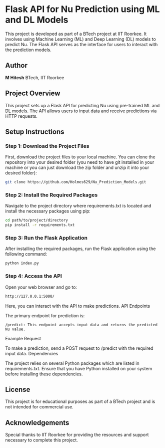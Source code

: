 # Flask API for Nu Prediction using ML and DL Models

This project is developed as part of a BTech project at IIT Roorkee. It involves using Machine Learning (ML) and Deep Learning (DL) models to predict Nu. The Flask API serves as the interface for users to interact with the prediction models.

## Author
**M Hitesh**
BTech, IIT Roorkee

## Project Overview
This project sets up a Flask API for predicting Nu using pre-trained ML and DL models. The API allows users to input data and receive predictions via HTTP requests.

## Setup Instructions

### Step 1: Download the Project Files
First, download the project files to your local machine. You can clone the repository into your desired folder (you need to have git installed in your machine or you can just download the zip folder and unzip it into your desired folder):
```bash
git clone https://github.com/Holmes629/Nu_Prediction_Models.git
```

### Step 2: Install the Required Packages
Navigate to the project directory where requirements.txt is located and install the necessary packages using pip:
```bash
cd path/to/project/directory
pip install -r requirements.txt
```

### Step 3: Run the Flask Application
After installing the required packages, run the Flask application using the following command:
```bash
python index.py
```

### Step 4: Access the API
Open your web browser and go to:
```bash
http://127.0.0.1:5000/
```

Here, you can interact with the API to make predictions.
API Endpoints

The primary endpoint for prediction is:

    /predict: This endpoint accepts input data and returns the predicted Nu value.

Example Request

To make a prediction, send a POST request to /predict with the required input data.
Dependencies

The project relies on several Python packages which are listed in requirements.txt. Ensure that you have Python installed on your system before installing these dependencies.

## License
This project is for educational purposes as part of a BTech project and is not intended for commercial use.

## Acknowledgements
Special thanks to IIT Roorkee for providing the resources and support necessary to complete this project.
